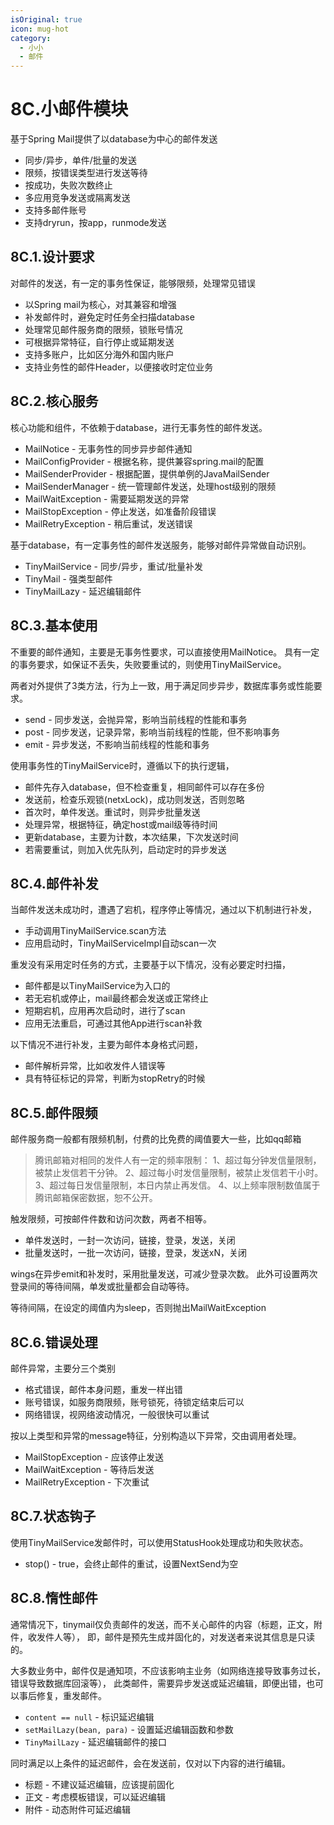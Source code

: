```yaml
---
isOriginal: true
icon: mug-hot
category:
  - 小小
  - 邮件
---
```


# 8C.小邮件模块

基于Spring Mail提供了以database为中心的邮件发送

* 同步/异步，单件/批量的发送
* 限频，按错误类型进行发送等待
* 按成功，失败次数终止
* 多应用竞争发送或隔离发送
* 支持多邮件账号
* 支持dryrun，按app，runmode发送

## 8C.1.设计要求

对邮件的发送，有一定的事务性保证，能够限频，处理常见错误

* 以Spring mail为核心，对其兼容和增强
* 补发邮件时，避免定时任务全扫描database
* 处理常见邮件服务商的限频，锁账号情况
* 可根据异常特征，自行停止或延期发送
* 支持多账户，比如区分海外和国内账户
* 支持业务性的邮件Header，以便接收时定位业务

## 8C.2.核心服务

核心功能和组件，不依赖于database，进行无事务性的邮件发送。

* MailNotice - 无事务性的同步异步邮件通知
* MailConfigProvider - 根据名称，提供兼容spring.mail的配置
* MailSenderProvider - 根据配置，提供单例的JavaMailSender
* MailSenderManager - 统一管理邮件发送，处理host级别的限频
* MailWaitException - 需要延期发送的异常
* MailStopException - 停止发送，如准备阶段错误
* MailRetryException - 稍后重试，发送错误

基于database，有一定事务性的邮件发送服务，能够对邮件异常做自动识别。

* TinyMailService - 同步/异步，重试/批量补发
* TinyMail - 强类型邮件
* TinyMailLazy - 延迟编辑邮件

## 8C.3.基本使用

不重要的邮件通知，主要是无事务性要求，可以直接使用MailNotice。
具有一定的事务要求，如保证不丢失，失败要重试的，则使用TinyMailService。

两者对外提供了3类方法，行为上一致，用于满足同步异步，数据库事务或性能要求。

* send - 同步发送，会抛异常，影响当前线程的性能和事务
* post - 同步发送，记录异常，影响当前线程的性能，但不影响事务
* emit - 异步发送，不影响当前线程的性能和事务

使用事务性的TinyMailService时，遵循以下的执行逻辑，

* 邮件先存入database，但不检查重复，相同邮件可以存在多份
* 发送前，检查乐观锁(netxLock)，成功则发送，否则忽略
* 首次时，单件发送。重试时，则异步批量发送
* 处理异常，根据特征，确定host或mail级等待时间
* 更新database，主要为计数，本次结果，下次发送时间
* 若需要重试，则加入优先队列，启动定时的异步发送

## 8C.4.邮件补发

当邮件发送未成功时，遭遇了宕机，程序停止等情况，通过以下机制进行补发，

* 手动调用TinyMailService.scan方法
* 应用启动时，TinyMailServiceImpl自动scan一次

重发没有采用定时任务的方式，主要基于以下情况，没有必要定时扫描，

* 邮件都是以TinyMailService为入口的
* 若无宕机或停止，mail最终都会发送或正常终止
* 短期宕机，应用再次启动时，进行了scan
* 应用无法重启，可通过其他App进行scan补救

以下情况不进行补发，主要为邮件本身格式问题，

* 邮件解析异常，比如收发件人错误等
* 具有特征标记的异常，判断为stopRetry的时候

## 8C.5.邮件限频

邮件服务商一般都有限频机制，付费的比免费的阈值要大一些，比如qq邮箱

> 腾讯邮箱对相同的发件人有一定的频率限制：
> 1、超过每分钟发信量限制，被禁止发信若干分钟。
> 2、超过每小时发信量限制，被禁止发信若干小时。
> 3、超过每日发信量限制，本日内禁止再发信。
> 4、以上频率限制数值属于腾讯邮箱保密数据，恕不公开。

触发限频，可按邮件件数和访问次数，两者不相等。

* 单件发送时，一封一次访问，链接，登录，发送，关闭
* 批量发送时，一批一次访问，链接，登录，发送xN，关闭

wings在异步emit和补发时，采用批量发送，可减少登录次数。
此外可设置两次登录间的等待间隔，单发或批量都会自动等待。

等待间隔，在设定的阈值内为sleep，否则抛出MailWaitException

## 8C.6.错误处理

邮件异常，主要分三个类别

* 格式错误，邮件本身问题，重发一样出错
* 账号错误，如服务商限频，账号锁死，待锁定结束后可以
* 网络错误，视网络波动情况，一般很快可以重试

按以上类型和异常的message特征，分别构造以下异常，交由调用者处理。

* MailStopException - 应该停止发送
* MailWaitException - 等待后发送
* MailRetryException - 下次重试

## 8C.7.状态钩子

使用TinyMailService发邮件时，可以使用StatusHook处理成功和失败状态。

* stop() - true，会终止邮件的重试，设置NextSend为空

## 8C.8.惰性邮件

通常情况下，tinymail仅负责邮件的发送，而不关心邮件的内容（标题，正文，附件，收发件人等），
即，邮件是预先生成并固化的，对发送者来说其信息是只读的。

大多数业务中，邮件仅是通知项，不应该影响主业务（如网络连接导致事务过长，错误导致数据库回滚等），
此类邮件，需要异步发送或延迟编辑，即便出错，也可以事后修复，重发邮件。

* `content == null` - 标识延迟编辑
* `setMailLazy(bean, para)` - 设置延迟编辑函数和参数
* `TinyMailLazy` - 延迟编辑邮件的接口

同时满足以上条件的延迟邮件，会在发送前，仅对以下内容的进行编辑。

* 标题 - 不建议延迟编辑，应该提前固化
* 正文 - 考虑模板错误，可以延迟编辑
* 附件 - 动态附件可延迟编辑
